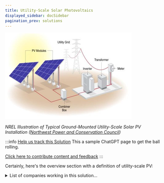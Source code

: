 ```yaml
---
title: Utility-Scale Solar Photovoltaics
displayed_sidebar: docSidebar
pagination_prev: solutions
---
```

![NREL Illustration of Typical Ground-Mounted Utility-Scale Solar PV Installation](/../static/img/utility-scale-solar-photovoltaics.jpg)

*NREL Illustration of Typical Ground-Mounted Utility-Scale Solar PV Installation ([Northwest Power and Conservation Council](https://www.nwcouncil.org/2021powerplan_utility-scale-solar-pv_generating-resource-reference-plants/))*

:::info [Help us track this Solution](contribute)
This a sample ChatGPT page to get the ball rolling.

[Click here to contribute content and feedback](contribute)
:::

Certainly, here's the overview section with a definition of utility-scale PV:

<details>
        <summary>List of companies working in this solution...</summary>
        Experimental feature. Exciting Updates Underway!
        <div>
            <ul>
             
                <li><a href="https://arnergy.com">Arnergy</a></li>
            
                <li><a href="https://nikolapower.com/">Nikola Power</a></li>
            
                <li><a href="https://aptechafrica.com">Aptech Afric</a></li>
            
                <li><a href="https://www.joinmosaic.com">Mosaic</a></li>
            
                <li><a href="https://dlight.com">D.light Solar</a></li>
            
                <li><a href="https://wecaresolar.org">We Care Solar</a></li>
            
                <li><a href="https://www.energeticinsurance.com/">Energetic Insurance</a></li>
            
                <li><a href="https://uplight.com/">Uplight</a></li>
            
                <li><a href="https://nan">Optimal Solar</a></li>
            
                <li><a href="https://solstice.us">Solstice</a></li>
            
                <li><a href="https://soluna.io">Soluna</a></li>
            
                <li><a href="http://www.sighten.io/">Sighten</a></li>
            
                <li><a href="http://www.sunfarmer.org/">Sun Farmer</a></li>
            
                <li><a href="https://sunfolding.com">Sunfolding</a></li>
            
                <li><a href="https://us.sunpower.com/">Sunpower</a></li>
            
                <li><a href="https://www.sunrun.com">Sunrun</a></li>
            
                <li><a href="https://claroenergy.in">Claro Energy</a></li>
            
                <li><a href="https://nan">Sustainabilitycon</a></li>
            
                <li><a href="https://shyftpower.com">Shyft Power Solutions</a></li>
            
                <li><a href="https://buffalogrid.com">Buffalo Grid</a></li>
            
                <li><a href="https://brighte.com.au">Brighte</a></li>
            
                <li><a href="https://www.thinkbright.mx/">Bright</a></li>
            
                <li><a href="https://leap.energy/">Leap Energy</a></li>
            
                <li><a href="https://greenlightplanet.com">Greenlight Planet</a></li>
            
                <li><a href="https://redaviasolar.com">Redavia Solar</a></li>
            
                <li><a href="https://lightyear.one">Lightyear</a></li>
            
                <li><a href="https://thesolarlabs.com">The Solar Labs</a></li>
            
                <li><a href="https://thesunexchange.com">The Sun Exchange</a></li>
            
                <li><a href="https://nan">Recurrent Energy</a></li>
            
                <li><a href="https://ge.com/renewableenergy">Ge Renewable Energy</a></li>
            
                <li><a href="https://dimensionalenergy.net">Dimensional Energy</a></li>
            
                <li><a href="https://easysolar.org">Easy Solar</a></li>
            
                <li><a href="https://bit.ly/33Jz6Sz">Griddy</a></li>
            
                <li><a href="https://heliogen.com/">Heliogen</a></li>
            
                <li><a href="https://lumos-global.com">Lumos</a></li>
            
                <li><a href="https://aurorasolar.com">Aurora Solar</a></li>
            
                <li><a href="https://nan">List Of 77 Sustainability Impact Events</a></li>
            
            </ul>
        </div>
        </details>

:::company
  #### [Jobs listed in this solution at Climatebase](https://climatebase.org/jobs?l=&q=&drawdown_solutions=Utility-Scale+Solar+Photovoltaics)
:::
## Overview

**Utility-Scale Solar Photovoltaics (PV)** refers to large-scale solar power generation that involves the installation of solar panels in significant quantities to produce electricity for utility grids. This approach stands as a crucial tool in the battle against climate change. By harnessing sunlight and converting it into electricity, utility-scale solar PV can generate substantial energy capacities that contribute to reducing greenhouse gas emissions.

The deployment of utility-scale solar PV has witnessed remarkable growth, both in the United States and globally. It encompasses installations with capacities ranging from several megawatts (MW) to gigawatts (GW), making it a potent solution to meet the energy demands of homes, businesses, and industries. The success of utility-scale solar PV is underpinned by factors such as declining costs, supportive government incentives, and advancements in photovoltaic technology.

While other renewable energy sources play their part, utility-scale solar PV's ability to generate substantial power on a large scale sets it apart. It has evolved into a dynamic industry that not only addresses energy needs but also plays a pivotal role in mitigating the effects of climate change.

## Progress Made

- **Thin-Film Solar Cells:** Utilizing materials like cadmium telluride (CdTe), copper indium gallium selenide (CIGS), and amorphous silicon (a-Si). These cells are thinner and can be produced on various substrates, offering cost-effectiveness and adaptability.
- **Solar Concentrators:** Devices focusing sunlight to amplify electricity conversion. Concentrating photovoltaic (CPV) systems enhance solar cell efficiency. Solar thermal systems utilize concentrators to heat fluids for power or space heating/cooling.
- **Solar Thermal Energy Storage:** Storing solar energy as heat, usable for electricity generation or space temperature regulation. Often integrated into solar thermal power plants.

Leading organizations like First Solar, SunPower, and the U.S. Department of Energy have driven development and commercialization of these technologies, now applied worldwide for electricity generation and thermal applications.

## Lessons Learned

Utility-Scale Solar Photovoltaics (USPV) represents a pivotal technology for addressing climate change. Lessons from its development and implementation include:

1. **Costly Setup and Maintenance:** High expenses hinder widespread adoption.
2. **Land Requirement:** Effective USPV necessitates significant land usage, leading to potential conflicts with landowners.
3. **Success Amidst Challenges:** Despite obstacles, USPV powers homes, businesses, and communities, even offsetting emissions from traditional power sources.
4. **Leading Innovators:** SunPower, First Solar, U.S. Department of Energy driving development.

## Challenges Ahead

Several major challenges persist in the development and implementation of Utility-Scale Solar Photovoltaics to counter climate change:

1. **High Solar Panel Costs:** Reducing solar panel expenses is vital for economic viability.
2. **Intermittency Issue:** Solar power's variability necessitates storage solutions.
3. **Enhancing Solar Cell Efficiency:** Higher conversion rates are essential for economic feasibility.

## Progress Amid Challenges

- **Declining Costs:** Solar panels are becoming more affordable.
- **Technological Advances:** Storage solutions, demand response mitigating intermittency.
- **Efficiency Improvement:** Research is ongoing to enhance solar cell technology.